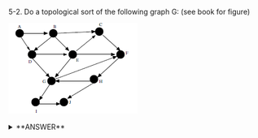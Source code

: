 ﻿5-2. Do a topological sort of the following graph G: 
(see book for figure)

![alt text](../../Ch05_Pictures/5_AQ_02_01.PNG "Figure_01")


<details>
<summary>**ANSWER**</summary>
  <p>

  [Answer Here](../../Ch06_Answers/AnswersToQuestions/AQ_02_TopologicalSort.cs)

  </p>
</details>